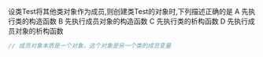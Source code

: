 设类Test将其他类对象作为成员,则创建类Test的对象时,下列描述正确的是
A
先执行类的构造函数
B
先执行成员对象的构造函数
C
先执行类的析构函数
D
先执行成员对象的析构函数

```cpp
// 成员对象本质是一个对象，这个对象是另一个类的成员变量

```

